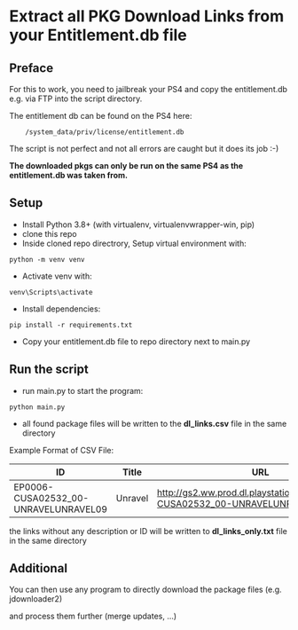 # Extract all PKG Download Links from your Entitlement.db file

## Preface

For this to work, you need to jailbreak your PS4 and copy the entitlement.db e.g. via FTP into the script directory.

The entitlement db can be found on the PS4 here:

````
    /system_data/priv/license/entitlement.db
````

The script is not perfect and not all errors are caught but it does its job :-)


**The downloaded pkgs can only be run on the same PS4 as the entitlement.db was taken from.**

## Setup

- Install Python 3.8+ (with virtualenv, virtualenvwrapper-win, pip)
- clone this repo
- Inside cloned repo directrory, Setup virtual environment with:
````shell    
python -m venv venv
````
- Activate venv with:
````shell
venv\Scripts\activate
````
- Install dependencies:
````shell
pip install -r requirements.txt
````
- Copy your entitlement.db file to repo directory next to main.py

## Run the script

- run main.py to start the program:

````shell
python main.py
````
- all found package files will be written to the **dl_links.csv** file in the same directory

Example Format of CSV File:

|ID|Title|URL|
| --- | ---| ---|
|EP0006-CUSA02532_00-UNRAVELUNRAVEL09 |Unravel | http://gs2.ww.prod.dl.playstation.net/.../EP0006-CUSA02532_00-UNRAVELUNRAVEL09.pkg

the links without any description or ID will be written to **dl_links_only.txt** file in the same directory
## Additional

You can then use any program to directly download the package files (e.g. jdownloader2)

and process them further (merge updates, ...)

